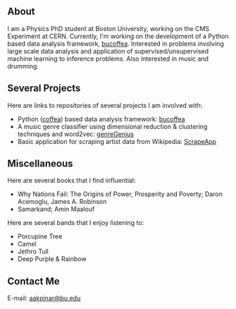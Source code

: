## About

I am a Physics PhD student at Boston University, working on the CMS Experiment at CERN. Currently, I'm working on the development of a Python based data analysis framework, [bucoffea](https://github.com/bu-cms/bucoffea). Interested in problems involving large scale data analysis and application of supervised/unsupervised machine learning to inference problems. Also interested in music and drumming.

## Several Projects

Here are links to repositories of several projects I am involved with:

- Python ([coffea](https://github.com/CoffeaTeam/coffea)) based data analysis framework: [bucoffea](https://github.com/bu-cms/bucoffea)
- A music genre classifier using dimensional reduction & clustering techniques and word2vec: [genreGenius](https://github.com/alpakpinar/genreGenius)
- Basic application for scraping artist data from Wikipedia: [ScrapeApp](https://github.com/alpakpinar/ScrapeApp)

## Miscellaneous

Here are several books that I find influential:

- Why Nations Fail: The Origins of Power, Prosperity and Poverty; Daron Acemoglu, James A. Robinson
- Samarkand; Amin Maalouf

Here are several bands that I enjoy listening to:

- Porcupine Tree
- Camel
- Jethro Tull
- Deep Purple & Rainbow

## Contact Me
E-mail: aakpinar@bu.edu
